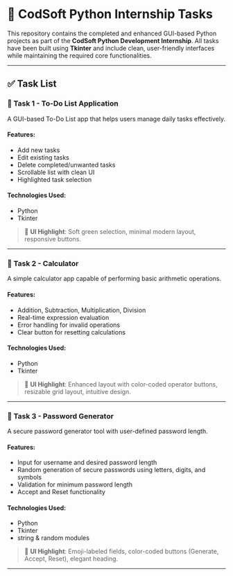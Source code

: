 # 💼 CodSoft Python Internship Tasks

This repository contains the completed and enhanced GUI-based Python projects as part of the **CodSoft Python Development Internship**. All tasks have been built using **Tkinter** and include clean, user-friendly interfaces while maintaining the required core functionalities.

---

## ✅ Task List

### 📝 Task 1 - To-Do List Application

A GUI-based To-Do List app that helps users manage daily tasks effectively.

#### Features:
- Add new tasks
- Edit existing tasks
- Delete completed/unwanted tasks
- Scrollable list with clean UI
- Highlighted task selection

#### Technologies Used:
- Python
- Tkinter

> 📸 **UI Highlight**: Soft green selection, minimal modern layout, responsive buttons.

---

### 🔢 Task 2 - Calculator

A simple calculator app capable of performing basic arithmetic operations.

#### Features:
- Addition, Subtraction, Multiplication, Division
- Real-time expression evaluation
- Error handling for invalid operations
- Clear button for resetting calculations

#### Technologies Used:
- Python
- Tkinter

> 📸 **UI Highlight**: Enhanced layout with color-coded operator buttons, resizable grid layout, intuitive design.

---

### 🔐 Task 3 - Password Generator

A secure password generator tool with user-defined password length.

#### Features:
- Input for username and desired password length
- Random generation of secure passwords using letters, digits, and symbols
- Validation for minimum password length
- Accept and Reset functionality

#### Technologies Used:
- Python
- Tkinter
- string & random modules

> 📸 **UI Highlight**: Emoji-labeled fields, color-coded buttons (Generate, Accept, Reset), elegant heading.

---
